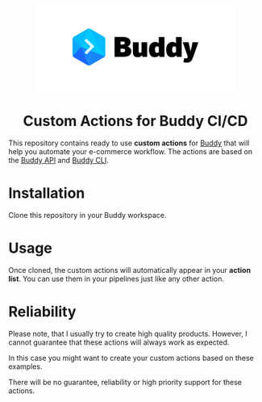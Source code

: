 <p align="center">
   <img width="400px" src="/assets/buddy.png">
</p>
<h1 align="center">Custom Actions for Buddy CI/CD</h1>



This repository contains ready to use **custom actions** for [Buddy](https://buddy.works) that will help you automate your e-commerce workflow. The actions are based on the [Buddy API](https://buddy.works/docs/api/intro) and [Buddy CLI](https://buddy.works/docs/cli/intro).

# Installation

Clone this repository in your Buddy workspace.

# Usage

Once cloned, the custom actions will automatically appear in your **action list**.
You can use them in your pipelines just like any other action.

# Reliability

Please note, that I usually try to create high quality products.
However, I cannot guarantee that these actions will always work as expected.

In this case you might want to create your custom actions based on these examples.

There will be no guarantee, reliability or high priority support for these actions.